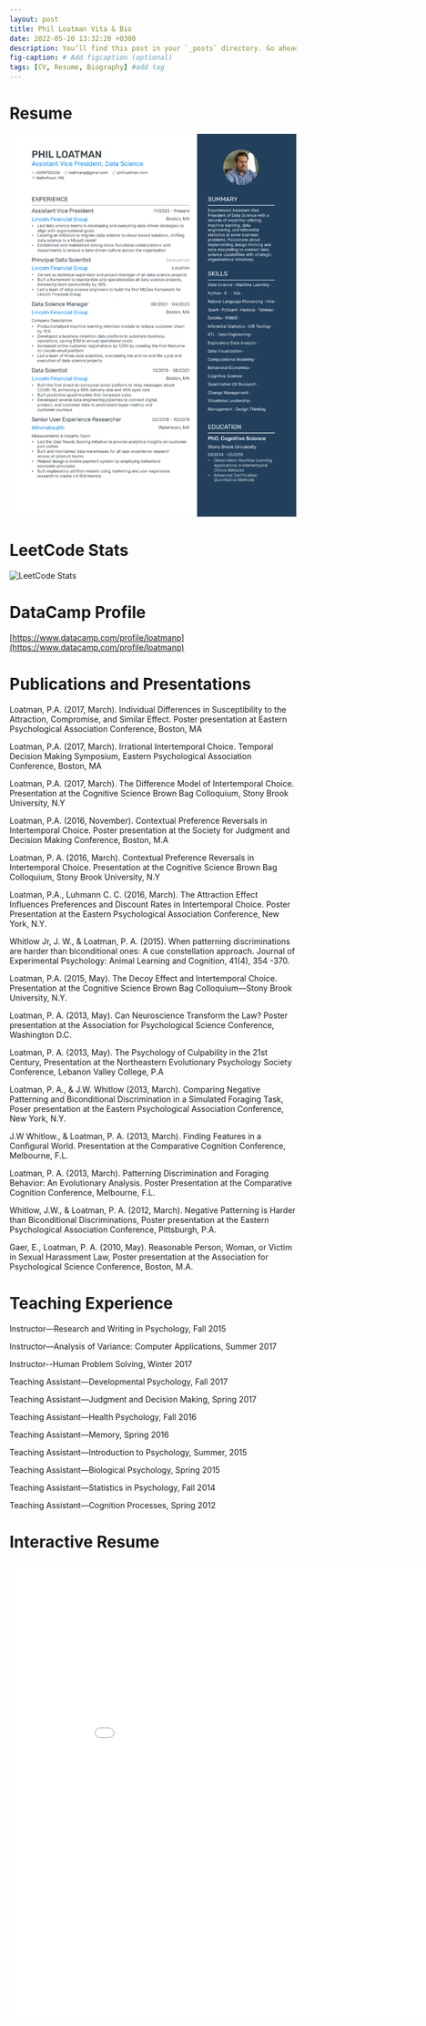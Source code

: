 ```yaml
---
layout: post
title: Phil Loatman Vita & Bio
date: 2022-05-20 13:32:20 +0300
description: You’ll find this post in your `_posts` directory. Go ahead and edit it and re-build the site to see your changes. # Add post description (optional)
fig-caption: # Add figcaption (optional)
tags: [CV, Resume, Biography] #add tag
---
```

# Resume
![image](https://github.com/LoatmanP/flexible-jekyll/blob/master/assets/img/Resume_2024.png)

# LeetCode Stats
![LeetCode Stats](https://leetcard.jacoblin.cool/leetcode?site=cn)

# DataCamp Profile 
[https://www.datacamp.com/profile/loatmanp](https://www.datacamp.com/profile/loatmanp)

# Publications and Presentations
Loatman, P.A. (2017, March). Individual Differences in Susceptibility to the Attraction, Compromise, and Similar Effect. Poster presentation at Eastern Psychological Association Conference, Boston, MA

Loatman, P.A. (2017, March). Irrational Intertemporal Choice. Temporal Decision Making Symposium, Eastern Psychological Association Conference, Boston, MA

Loatman, P.A. (2017, March). The Difference Model of Intertemporal Choice. Presentation at the Cognitive Science Brown Bag Colloquium, Stony Brook University, N.Y

Loatman, P.A. (2016, November). Contextual Preference Reversals in Intertemporal Choice. Poster presentation at the Society for Judgment and Decision Making Conference, Boston, M.A

Loatman, P. A. (2016, March). Contextual Preference Reversals in Intertemporal Choice. Presentation at the Cognitive Science Brown Bag Colloquium, Stony Brook University, N.Y

Loatman, P.A., Luhmann C. C. (2016, March). The Attraction Effect Influences Preferences and Discount Rates in Intertemporal Choice. Poster Presentation at the Eastern Psychological Association Conference, New York, N.Y.

Whitlow Jr, J. W., & Loatman, P. A. (2015). When patterning discriminations are harder than	 biconditional ones: A cue constellation approach. Journal of Experimental Psychology:		 Animal Learning and Cognition, 41(4), 354 -370. 

Loatman, P.A. (2015, May). The Decoy Effect and Intertemporal Choice. Presentation at the Cognitive Science Brown Bag Colloquium—Stony Brook University, N.Y.

Loatman, P. A. (2013, May). Can Neuroscience Transform the Law? Poster presentation at the Association for Psychological Science Conference, Washington D.C.

Loatman, P. A. (2013, May). The Psychology of Culpability in the 21st Century, Presentation at the Northeastern Evolutionary Psychology Society Conference, Lebanon Valley College, P.A

Loatman, P. A., & J.W. Whitlow (2013, March). Comparing Negative Patterning and Biconditional Discrimination in a Simulated Foraging Task, Poser presentation at the Eastern Psychological Association Conference, New York, N.Y.

J.W Whitlow., & Loatman, P. A. (2013, March). Finding Features in a Configural World. Presentation at the Comparative Cognition Conference, Melbourne, F.L. 

Loatman, P. A. (2013, March). Patterning Discrimination and Foraging Behavior: An Evolutionary Analysis. Poster Presentation at the Comparative Cognition Conference, Melbourne, F.L. 

Whitlow, J.W., & Loatman, P. A. (2012, March). Negative Patterning is Harder than Biconditional Discriminations, Poster presentation at the Eastern Psychological Association Conference, Pittsburgh, P.A. 

Gaer, E., Loatman, P. A. (2010, May). Reasonable Person, Woman, or Victim in Sexual Harassment Law, Poster presentation at the Association for Psychological Science Conference, Boston, M.A.

# Teaching Experience
Instructor—Research and Writing in Psychology, Fall 2015

Instructor—Analysis of Variance: Computer Applications, Summer 2017

Instructor--Human Problem Solving, Winter 2017

Teaching Assistant—Developmental Psychology, Fall 2017

Teaching Assistant—Judgment and Decision Making, Spring 2017

Teaching Assistant—Health Psychology, Fall 2016

Teaching Assistant—Memory, Spring 2016

Teaching Assistant—Introduction to Psychology, Summer, 2015 

Teaching Assistant—Biological Psychology, Spring 2015

Teaching Assistant—Statistics in Psychology, Fall 2014

Teaching Assistant—Cognition Processes, Spring 2012

# Interactive Resume
<iframe width="900" height="800" frameborder="0" scrolling="no" src="//plotly.com/~pal1234/71.embed"></iframe>
